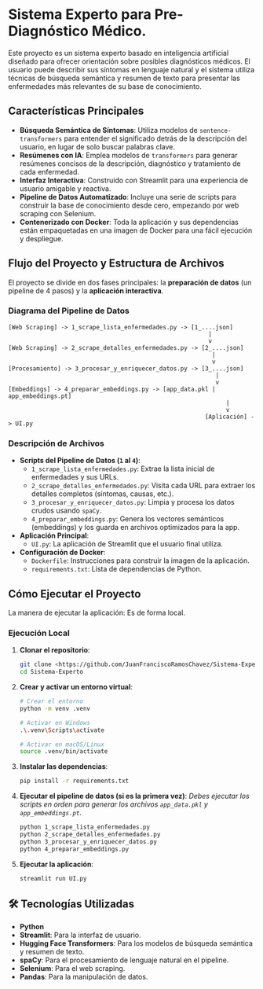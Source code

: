 ﻿# Sistema Experto para Pre-Diagnóstico Médico.

Este proyecto es un sistema experto basado en inteligencia artificial diseñado para ofrecer orientación sobre posibles diagnósticos médicos. El usuario puede describir sus síntomas en lenguaje natural y el sistema utiliza técnicas de búsqueda semántica y resumen de texto para presentar las enfermedades más relevantes de su base de conocimiento.

## Características Principales

-   **Búsqueda Semántica de Síntomas**: Utiliza modelos de `sentence-transformers` para entender el significado detrás de la descripción del usuario, en lugar de solo buscar palabras clave.
-   **Resúmenes con IA**: Emplea modelos de `transformers` para generar resúmenes concisos de la descripción, diagnóstico y tratamiento de cada enfermedad.
-   **Interfaz Interactiva**: Construido con Streamlit para una experiencia de usuario amigable y reactiva.
-   **Pipeline de Datos Automatizado**: Incluye una serie de scripts para construir la base de conocimiento desde cero, empezando por web scraping con Selenium.
-   **Contenerizado con Docker**: Toda la aplicación y sus dependencias están empaquetadas en una imagen de Docker para una fácil ejecución y despliegue.

##  Flujo del Proyecto y Estructura de Archivos

El proyecto se divide en dos fases principales: la **preparación de datos** (un pipeline de 4 pasos) y la **aplicación interactiva**.

### Diagrama del Pipeline de Datos

```
[Web Scraping] -> 1_scrape_lista_enfermedades.py -> [1_....json]
                                                         |
                                                         v
[Web Scraping] -> 2_scrape_detalles_enfermedades.py -> [2_....json]
                                                          |
                                                          v
[Procesamiento] -> 3_procesar_y_enriquecer_datos.py -> [3_....json]
                                                           |
                                                           v
[Embeddings] -> 4_preparar_embeddings.py -> [app_data.pkl | app_embeddings.pt]
                                                              |
                                                              v
                                                        [Aplicación] -> UI.py
```

### Descripción de Archivos

-   **Scripts del Pipeline de Datos (`1` al `4`)**:
    -   `1_scrape_lista_enfermedades.py`: Extrae la lista inicial de enfermedades y sus URLs.
    -   `2_scrape_detalles_enfermedades.py`: Visita cada URL para extraer los detalles completos (síntomas, causas, etc.).
    -   `3_procesar_y_enriquecer_datos.py`: Limpia y procesa los datos crudos usando `spaCy`.
    -   `4_preparar_embeddings.py`: Genera los vectores semánticos (embeddings) y los guarda en archivos optimizados para la app.
-   **Aplicación Principal**:
    -   `UI.py`: La aplicación de Streamlit que el usuario final utiliza.
-   **Configuración de Docker**:
    -   `Dockerfile`: Instrucciones para construir la imagen de la aplicación.
    -   `requirements.txt`: Lista de dependencias de Python.

##  Cómo Ejecutar el Proyecto

La manera de ejecutar la aplicación: Es de forma local.

### Ejecución Local

1.  **Clonar el repositorio**:
    ```bash
    git clone <https://github.com/JuanFranciscoRamosChavez/Sistema-Experto.git>
    cd Sistema-Experto
    ```

2.  **Crear y activar un entorno virtual**:
    ```bash
    # Crear el entorno
    python -m venv .venv

    # Activar en Windows
    .\.venv\Scripts\activate

    # Activar en macOS/Linux
    source .venv/bin/activate
    ```

3.  **Instalar las dependencias**:
    ```bash
    pip install -r requirements.txt
    ```

4.  **Ejecutar el pipeline de datos (si es la primera vez)**:
    *Debes ejecutar los scripts en orden para generar los archivos `app_data.pkl` y `app_embeddings.pt`.*
    ```bash
    python 1_scrape_lista_enfermedades.py
    python 2_scrape_detalles_enfermedades.py
    python 3_procesar_y_enriquecer_datos.py
    python 4_preparar_embeddings.py
    ```

5.  **Ejecutar la aplicación**:
    ```bash
    streamlit run UI.py
    ```

## 🛠️ Tecnologías Utilizadas

-   **Python**
-   **Streamlit**: Para la interfaz de usuario.
-   **Hugging Face Transformers**: Para los modelos de búsqueda semántica y resumen de texto.
-   **spaCy**: Para el procesamiento de lenguaje natural en el pipeline.
-   **Selenium**: Para el web scraping.
-   **Pandas**: Para la manipulación de datos.